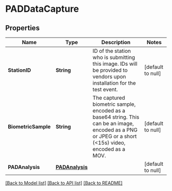 # PADDataCapture
## Properties

| Name | Type | Description | Notes |
|------------ | ------------- | ------------- | -------------|
| **StationID** | **String** | ID of the station who is submitting this image. IDs will be provided to vendors upon installation for the test event. | [default to null] |
| **BiometricSample** | **String** | The captured biometric sample, encoded as a base64 string.  This can be an image, encoded as a PNG or JPEG or a short (&lt;15s) video, encoded as a MOV. | [default to null] |
| **PADAnalysis** | [**PADAnalysis**](PADAnalysis.md) |  | [default to null] |

[[Back to Model list]](../README.md#documentation-for-models) [[Back to API list]](../README.md#documentation-for-api-endpoints) [[Back to README]](../README.md)


